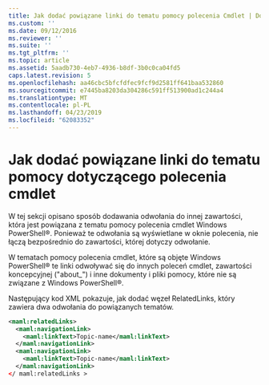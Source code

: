 ```yaml
---
title: Jak dodać powiązane linki do tematu pomocy polecenia Cmdlet | Dokumentacja firmy Microsoft
ms.custom: ''
ms.date: 09/12/2016
ms.reviewer: ''
ms.suite: ''
ms.tgt_pltfrm: ''
ms.topic: article
ms.assetid: 5aadb730-4eb7-4936-b8df-3b0c0ca04fd5
caps.latest.revision: 5
ms.openlocfilehash: aa46cbc5bfcfdfec9fcf9d2581ff641baa532860
ms.sourcegitcommit: e7445ba8203da304286c591ff513900ad1c244a4
ms.translationtype: MT
ms.contentlocale: pl-PL
ms.lasthandoff: 04/23/2019
ms.locfileid: "62083352"
---
```

# <a name="how-to-add-related-links-to-a-cmdlet-help-topic"></a>Jak dodać powiązane linki do tematu pomocy dotyczącego polecenia cmdlet

W tej sekcji opisano sposób dodawania odwołania do innej zawartości, która jest powiązana z tematu pomocy polecenia cmdlet Windows PowerShell®. Ponieważ te odwołania są wyświetlane w oknie polecenia, nie łączą bezpośrednio do zawartości, której dotyczy odwołanie.

W tematach pomocy polecenia cmdlet, które są objęte Windows PowerShell® te linki odwoływać się do innych poleceń cmdlet, zawartości koncepcyjnej ("about_") i inne dokumenty i pliki pomocy, które nie są związane z Windows PowerShell®.

Następujący kod XML pokazuje, jak dodać węzeł RelatedLinks, który zawiera dwa odwołania do powiązanych tematów.

```xml
<maml:relatedLinks>
  <maml:navigationLink>
    <maml:linkText>Topic-name</maml:linkText>
  </maml:navigationLink>
  <maml:navigationLink>
    <maml:linkText>Topic-name</maml:linkText>
  </maml:navigationLink>
</ maml:relatedLinks >
```



